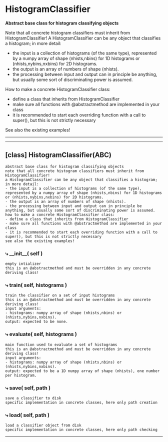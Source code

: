 # HistogramClassifier  
  
**Abstract base class for histogram classifying objects**  

Note that all concrete histogram classifiers must inherit from HistogramClassifier!
A HistogramClassifier can be any object that classifies a histogram; in more detail:
- the input is a collection of histograms (of the same type), represented by a numpy array of shape (nhists,nbins) for 1D histograms or (nhists,nybins,nxbins) for 2D histograms.
- the output is an array of numbers of shape (nhists).
- the processing between input and output can in principle be anything, but usually some sort of discriminating power is assumed.

How to make a concrete HistogramClassifier class:
- define a class that inherits from HistogramClassifier
- make sure all functions with @abstractmethod are implemented in your class
- it is recommended to start each overriding function with a call to super(), but this is not strictly necessary

See also the existing examples!
- - -
  
  
- - -
## [class] HistogramClassifier(ABC)  
```text  
abstract base class for histogram classifying objects  
note that all concrete histogram classifiers must inherit from HistogramClassifier!  
a HistogramClassifier can be any object that classifies a histogram; in more detail:  
- the input is a collection of histograms (of the same type), represented by a numpy array of shape (nhists,nbins) for 1D histograms or (nhists,nybins,nxbins) for 2D histograms.  
- the output is an array of numbers of shape (nhists).  
- the processing between input and output can in principle be anything, but usually some sort of discriminating power is assumed.  
how to make a concrete HistogramClassifier class:  
- define a class that inherits from HistogramClassifier  
- make sure all functions with @abstractmethod are implemented in your class  
- it is recommended to start each overriding function with a call to super(), but this is not strictly necessary  
see also the existing examples!  
```  
### &#10551; \_\_init\_\_( self )  
```text  
empty intializer  
this is an @abstractmethod and must be overridden in any concrete deriving class!  
```  
### &#10551; train( self, histograms )  
```text  
train the classifier on a set of input histograms  
this is an @abstractmethod and must be overridden in any concrete deriving class!  
input arguments:  
- histograms: numpy array of shape (nhists,nbins) or (nhists,nybins,nxbins).  
output: expected to be none.  
```  
### &#10551; evaluate( self, histograms )  
```text  
main function used to evaluate a set of histograms  
this is an @abstractmethod and must be overridden in any concrete deriving class!  
input arguments:  
- histograms: numpy array of shape (nhists,nbins) or (nhists,nybins,nxbins).  
output: expected to be a 1D numpy array of shape (nhists), one number per histogram.  
```  
### &#10551; save( self, path )  
```text  
save a classifier to disk  
specific implementation in concrete classes, here only path creation  
```  
### &#10551; load( self, path )  
```text  
load a classifier object from disk  
specific implementation in concrete classes, here only path checking  
```  
- - -  
  
